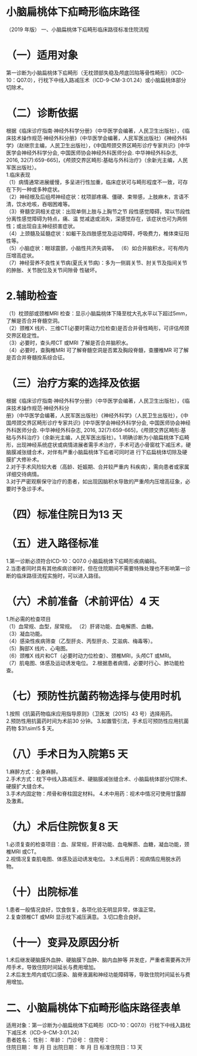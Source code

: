 # 小脑扁桃体下疝畸形临床路径  
（2019 年版） 一、小脑扁桃体下疝畸形临床路径标准住院流程  
# （一）适用对象  
第一诊断为小脑扁桃体下疝畸形（无枕颈部失稳及颅底凹陷等骨性畸形）（ICD-10：Q07.0），行枕下中线入路减压术（ICD-9-CM-3:01.24）或小脑扁桃体部分切除术。  
# （二）诊断依据  
根据《临床诊疗指南·神经外科学分册》（中华医学会编著，人民卫生出版社），《临床技术操作规范·神经外科分册》（中华医学会编著，人民军医出版社）《神经外科学》（赵继宗主编，人民卫生出版社），《中国颅颈交界区畸形诊疗专家共识》[中华医学会神经外科学分会, 中国医师协会神经外科医师分会. 中华神经外科杂志, 2016, 32(7):659-665]，《颅颈交界区畸形:基础与外科治疗》（余新光主编，人民军医出版社）。  
1.临床表现  
（1）病情通常进展缓慢，多呈进行性加重，临床症状可与畸形程度不一致，可存在下列一种或多种症状。  
（2）神经根及后组颅神经症状：枕项部疼痛、僵硬、束带感，上肢麻木，言语不清，饮水呛咳，吞咽困难等。  
（3）脊髓空洞相关症状：出现单侧上肢与上胸节之节 段性感觉障碍，常以节段性分离性感觉障碍为特点，痛、温 觉减退或消失，深感觉存在，该症状也可为两侧性；或出现自主神经损害症状。  
（4）上颈髓及延髓症状：如躯干及四肢感觉及运动障碍，呼吸费力，椎体束征阳性等。  
（5）小脑症状：眼球震颤，小脑性共济失调等。 （6）如合并脑积水，可有颅内压增高症状。  
（7）神经营养不良性关节病(夏氏关节病)：多为一侧肩关节、肘关节及指间关节的肿胀、关节脱位及关节间隙骨 性破坏。  
# 2.辅助检查  
（1）枕颈部或颈椎MRI 检查：显示小脑扁桃体下降至枕大孔水平以下超过5mm，了解是否合并脊髓空洞。  
（2）颈椎X 线片、三维CT(必要时需动力位检查)是否合并骨性畸形，可评估颅颈交界区稳定性。  
（3）必要时，查头颅CT 或MRI 了解是否合并脑积水。  
（4）必要时，查胸椎MRI 可了解脊髓空洞是否累及胸段脊髓，查腰椎MR 可了解是否合并脊髓拴系综合征。  
# （三）治疗方案的选择及依据  
根据《临床诊疗指南·神经外科学分册》（中华医学会编著，人民卫生出版社），《临床技术操作规范·神经外科分  
册》（中华医学会编著，人民军医出版社）《神经外科学》（人民卫生出版社），《中国颅颈交界区畸形诊疗专家共识》[中华医学会神经外科学分会, 中国医师协会神经外科医师分会. 中华神经外科杂志, 2016, 32(7):659-665]，《颅颈交界区畸形:基础与外科治疗》（余新光主编，人民军医出版社）。1.明确诊断为小脑扁桃体下疝畸形，出现神经系统症状或病情进展者需手术治疗，手术可选小骨窗枕下减压术，硬脑膜减张缝合术，对伴有严重小脑扁桃体下疝者可同时进 行下疝扁桃体切除及硬膜扩大修补术。  
2.对于手术风险较大者（高龄、妊娠期、合并较严重内 科疾病），需向患者或家属详细交待病情。  
3.对于严密观察保守治疗的患者，如出现因脑积水导致的严重颅内压增高征象，必要时予急诊手术。  
# （四）标准住院日为13 天  
# （五）进入路径标准  
1.第一诊断必须符合ICD-10：Q07.0 小脑扁桃体下疝畸形疾病编码。  
2.当患者同时具有其他疾病诊断时，但在住院期间不需要特殊处理也不影响第一诊断的临床路径流程实施时，可以进入路径。  
# （六）术前准备（术前评估）4 天  
1.所必需的检查项目  
（1）血常规、血型，尿常规。 （2）肝肾功能、血电解质、血糖。  
（3）凝血功能。  
（4）感染性疾病筛查（乙型肝炎、丙型肝炎、艾滋病、梅毒等）。  
（5）胸部X 线片、心电图。  
（6）颈椎X 线片和CT（必要时动力位检查）、颈椎MRI，头颅CT 或MRI。  
（7）肌电图、体感及运动诱发电位。 2.根据患者病情，必要时行心、肺功能检查。  
# （七）预防性抗菌药物选择与使用时机  
1.按照《抗菌药物临床应用指导原则》（卫医发〔2015〕43 号）选择用药。  
2.预防性用抗菌药时间为术前30 分钟。 3.如置管引流，手术后可预防性应用抗菌药物 $3\!\sim\!5 $  天。  
# （八）手术日为入院第5 天  
1.麻醉方式：全身麻醉。  
2.手术方式：枕下中线入路减压术、硬脑膜减张缝合术、小脑扁桃体部分切除术、硬膜扩大缝合术。  
3.手术内固定物：颅骨和脊柱固定材料。 4.术中用药：视术中情况可使用甘露醇及激素。  
# （九）术后住院恢复8 天  
1.必须复查的检查项目：血、尿常规，肝肾功能、血电解质、血糖，凝血功能，颈椎MRI 或CT。  
2.视情况复查肌电图、体感及运动诱发电位。 3.术后用药：视病情应用脱水药物。  
# （十）出院标准  
1.患者一般情况良好，饮食恢复，各项化验无明显异常，体温正常。  
2.复查颈椎CT 或MRI 显示枕下减压满意。 3.切口愈合良好。  
# （十一）变异及原因分析  
1.术后继发硬脑膜外血肿、硬脑膜下血肿、脑内血肿等 并发症，严重者需要再次开颅手术，导致住院时间延长与费用增加。  
2.术后发生颅内或切口感染、脑脊液漏和神经功能障碍等，导致住院时间延长与费用增加。  
# 二、小脑扁桃体下疝畸形临床路径表单  
适用对象：第一诊断为小脑扁桃体下疝畸形（ICD-10：Q07.0）行枕下中线入路枕下减压术（ICD-9-CM-3:01.24）  
患者姓名：           性别：    年龄：    门诊号：       住院号：  
住院日期：   年  月  日 出院日期：   年  月   日  标准住院日：13 天  
